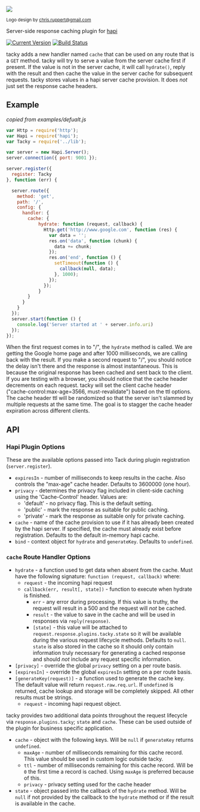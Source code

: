 ![](https://github.com/continuationlabs/tacky/raw/master/images/smaller.png)

<sub>Logo design by chris.ruppert@gmail.com</sub>

Server-side response caching plugin for [hapi](http://hapijs.com/)

[![Current Version](https://img.shields.io/npm/v/tacky.svg)](https://www.npmjs.org/package/tacky)
[![Build Status](https://travis-ci.org/continuationlabs/tacky.svg)](https://travis-ci.org/continuationlabs/tacky)

tacky adds a new handler named `cache` that can be used on any route that is a `GET` method. tacky will try to serve a value from the server cache first if present. If the value is not in the server cache, it will call `hydrate()`, reply with the result and then cache the value in the server cache for subsequent requests. tacky stores values in a hapi server cache provision. It does *not* just set the response cache headers.

## Example
_copied from examples/defualt.js_

```js
var Http = require('http');
var Hapi = require('hapi');
var Tacky = require('../lib');

var server = new Hapi.Server();
server.connection({ port: 9001 });

server.register({
  register: Tacky
}, function (err) {

  server.route({
    method: 'get',
    path: '/',
    config: {
      handler: {
        cache: {
            hydrate: function (request, callback) {
              Http.get('http://www.google.com', function (res) {
                var data = '';
                res.on('data', function (chunk) {
                  data += chunk;
                });
                res.on('end', function () {
                  setTimeout(function () {
                    callback(null, data);
                  }, 1000);
                });
              });
            }
        }
      }
    }
  });
  server.start(function () {
    console.log('Server started at ' + server.info.uri)
  });
});
```

When the first request comes in to "/", the `hydrate` method is called. We are getting the Google home page and after 1000 milliseconds, we are calling back with the result. If you make a second request to "/", you should notice the delay isn't there and the response is almost instantaneous. This is because the original response has been cached and sent back to the client. If you are testing with a browser, you should notice that the cache header decrements on each request. tacky will set the client cache header ("cache-control:max-age=3566, must-revalidate") based on the ttl options. The cache header ttl will be randomized so that the server isn't slammed by multiple requests at the same time. The goal is to stagger the cache header expiration across different clients.

## API

### Hapi Plugin Options

These are the available options passed into Tack during plugin registration (`server.register`).

- `expiresIn` - number of milliseconds to keep results in the cache. Also controls the "max-age" cache header. Defaults to 3600000 (one hour).
- `privacy` - determines the privacy flag included in client-side caching using the 'Cache-Control' header. Values are:
  - 'default' - no privacy flag. This is the default setting.
  - 'public' - mark the response as suitable for public caching.
  - 'private' - mark the response as suitable only for private caching.
- `cache` - name of the cache provision to use if it has already been created by the hapi server. If specified, the cache must already exist before registration. Defaults to the default in-memory hapi cache.
- `bind` - context object for `hydrate` and `generateKey`. Defaults to `undefined`.

### `cache` Route Handler Options

- `hydrate` - a function used to get data when absent from the cache. Must have the following signature: `function (request, callback)` where:
  - `request` - the incoming hapi request
  - `callback(err, result[, state])` - function to execute when hydrate is finished.
    - `err` - any error during processing. If this value is truthy, the request will result in a 500 and the request will _not_ be cached.
    - `result` - the value to save in the cache and will be used in responses via `reply(response)`.
    - `[state]` - this value will be attached to `request.response.plugins.tacky.state` so it will be available during the various request lifecycle methods. Defaults to `null`. `state` is also stored in the cache so it should only contain information truly necessary for generating a cached response and should *not* include any request specific information.
- `[privacy]` - override the global `privacy` setting on a per route basis.
- `[expiresIn]` - override the global `expiresIn` setting on a per route basis.
- `[generateKey(request)]` - a function used to generate the cache key. The default value will return `request.raw.req.url`. If `undefined` is returned, cache lookup and storage will be completely skipped. All other results must be strings.
  - `request` - incoming hapi request object.

tacky provides two additional data points throughout the request lifecycle via `response.plugins.tacky`; `state` and `cache`. These can be used outside of the plugin for business specific application.
  - `cache` - object with the following keys. Will be `null` if `generateKey` returns `undefined`.
    - `maxAge` - number of milliseconds remaining for this cache record. This value should be used in custom logic outside tacky.
    - `ttl` - number of milliseconds remaining for this cache record. Will be `0` the first time a record is cached. Using `maxAge` is preferred because of this.
    - `privacy` - privacy setting used for the cache header
  - `state` - object passed into the callback of the `hydrate` method. Will be `null` if not provided by the callback to the `hydrate` method or if the result is available in the cache.
